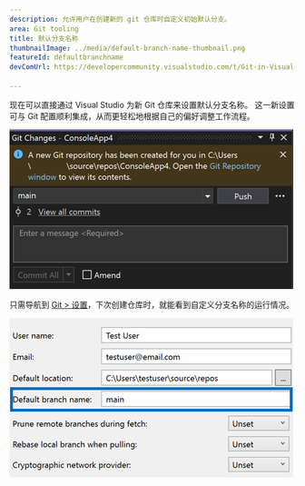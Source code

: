 ```yaml
---
description: 允许用户在创建新的 git 仓库时自定义初始默认分支。
area: Git tooling
title: 默认分支名称
thumbnailImage: ../media/default-branch-name-thumbnail.png
featureId: defaultbranchname
devComUrl: https://developercommunity.visualstudio.com/t/Git-in-Visual-Studio-2019:-Options-Shoul/1334747

---
```



现在可以直接通过 Visual Studio 为新 Git 仓库来设置默认分支名称。 这一新设置可与 Git 配置顺利集成，从而更轻松地根据自己的偏好调整工作流程。

![通过“主分支”创建新仓库后的“Git 更改”窗口](../media/default-branch-name-thumbnail.png)

只需导航到 [Git > 设置](vscmd://Team.Git.Settings)，下次创建仓库时，就能看到自定义分支名称的运行情况。

![“Git 设置”页，其中包含“默认分支名称”文本框](../media/default-branch-name-setting.png)
